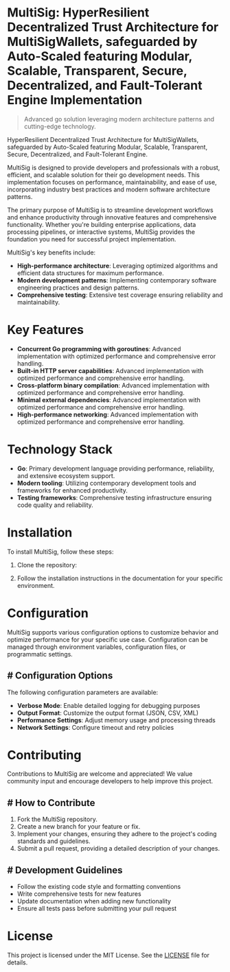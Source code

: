 <!-- fallback_MultiSig_20251029013308_70811 -->

# MultiSig: HyperResilient Decentralized Trust Architecture for MultiSigWallets, safeguarded by Auto-Scaled featuring Modular, Scalable, Transparent, Secure, Decentralized, and Fault-Tolerant Engine Implementation
> Advanced go solution leveraging modern architecture patterns and cutting-edge technology.

HyperResilient Decentralized Trust Architecture for MultiSigWallets, safeguarded by Auto-Scaled featuring Modular, Scalable, Transparent, Secure, Decentralized, and Fault-Tolerant Engine.

MultiSig is designed to provide developers and professionals with a robust, efficient, and scalable solution for their go development needs. This implementation focuses on performance, maintainability, and ease of use, incorporating industry best practices and modern software architecture patterns.

The primary purpose of MultiSig is to streamline development workflows and enhance productivity through innovative features and comprehensive functionality. Whether you're building enterprise applications, data processing pipelines, or interactive systems, MultiSig provides the foundation you need for successful project implementation.

MultiSig's key benefits include:

* **High-performance architecture**: Leveraging optimized algorithms and efficient data structures for maximum performance.
* **Modern development patterns**: Implementing contemporary software engineering practices and design patterns.
* **Comprehensive testing**: Extensive test coverage ensuring reliability and maintainability.

# Key Features

* **Concurrent Go programming with goroutines**: Advanced implementation with optimized performance and comprehensive error handling.
* **Built-in HTTP server capabilities**: Advanced implementation with optimized performance and comprehensive error handling.
* **Cross-platform binary compilation**: Advanced implementation with optimized performance and comprehensive error handling.
* **Minimal external dependencies**: Advanced implementation with optimized performance and comprehensive error handling.
* **High-performance networking**: Advanced implementation with optimized performance and comprehensive error handling.

# Technology Stack

* **Go**: Primary development language providing performance, reliability, and extensive ecosystem support.
* **Modern tooling**: Utilizing contemporary development tools and frameworks for enhanced productivity.
* **Testing frameworks**: Comprehensive testing infrastructure ensuring code quality and reliability.

# Installation

To install MultiSig, follow these steps:

1. Clone the repository:


2. Follow the installation instructions in the documentation for your specific environment.

# Configuration

MultiSig supports various configuration options to customize behavior and optimize performance for your specific use case. Configuration can be managed through environment variables, configuration files, or programmatic settings.

## # Configuration Options

The following configuration parameters are available:

* **Verbose Mode**: Enable detailed logging for debugging purposes
* **Output Format**: Customize the output format (JSON, CSV, XML)
* **Performance Settings**: Adjust memory usage and processing threads
* **Network Settings**: Configure timeout and retry policies

# Contributing

Contributions to MultiSig are welcome and appreciated! We value community input and encourage developers to help improve this project.

## # How to Contribute

1. Fork the MultiSig repository.
2. Create a new branch for your feature or fix.
3. Implement your changes, ensuring they adhere to the project's coding standards and guidelines.
4. Submit a pull request, providing a detailed description of your changes.

## # Development Guidelines

* Follow the existing code style and formatting conventions
* Write comprehensive tests for new features
* Update documentation when adding new functionality
* Ensure all tests pass before submitting your pull request

# License

This project is licensed under the MIT License. See the [LICENSE](https://github.com/emrullahgit1/MultiSig/blob/main/LICENSE) file for details.
